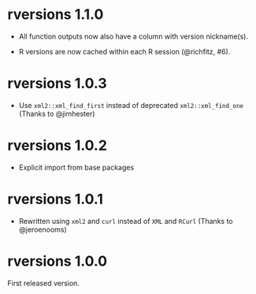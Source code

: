 # rversions 1.1.0

* All function outputs now also have a column with version nickname(s).

* R versions are now cached within each R session (@richfitz, #6).

# rversions 1.0.3

* Use `xml2::xml_find_first` instead of deprecated `xml2::xml_find_one`
  (Thanks to @jimhester)

# rversions 1.0.2

* Explicit import from base packages

# rversions 1.0.1

* Rewritten using `xml2` and `curl` instead of `XML` and `RCurl`
  (Thanks to @jeroenooms)

# rversions 1.0.0

First released version.
